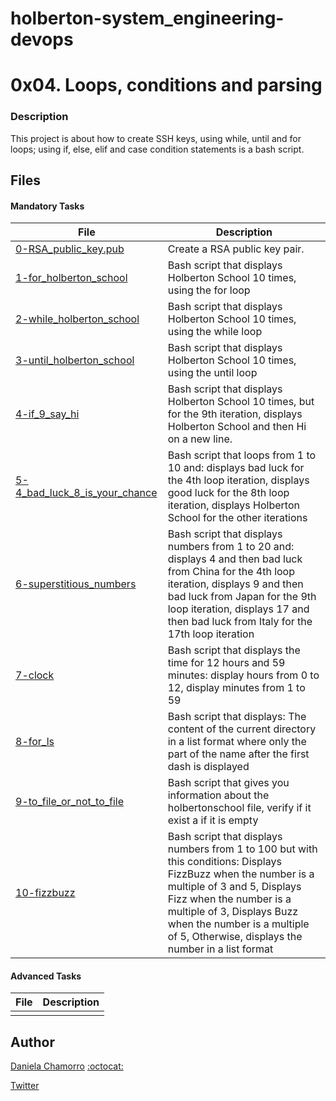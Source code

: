 # holberton-system_engineering-devops

# 0x04. Loops, conditions and parsing
### Description
This project is about how to create SSH keys, using while, until and for loops; using if, else, elif and case condition statements is a bash script.


## Files
#### Mandatory Tasks

| File | Description |
| ------ | ------ |
| [0-RSA_public_key.pub](0-RSA_public_key.pub) | Create a RSA public key pair. |
| [1-for_holberton_school](1-for_holberton_school) | Bash script that displays Holberton School 10 times, using the for loop |
| [2-while_holberton_school](2-while_holberton_school) | Bash script that displays Holberton School 10 times, using the while loop |
| [3-until_holberton_school](3-until_holberton_school) | Bash script that displays Holberton School 10 times, using the until loop |
| [4-if_9_say_hi](4-if_9_say_hi) | Bash script that displays Holberton School 10 times, but for the 9th iteration, displays Holberton School and then Hi on a new line. |
| [5-4_bad_luck_8_is_your_chance](5-4_bad_luck_8_is_your_chance) | Bash script that loops from 1 to 10 and: displays bad luck for the 4th loop iteration, displays good luck for the 8th loop iteration, displays Holberton School for the other iterations |
| [6-superstitious_numbers](6-superstitious_numbers) | Bash script that displays numbers from 1 to 20 and: displays 4 and then bad luck from China for the 4th loop iteration, displays 9 and then bad luck from Japan for the 9th loop iteration, displays 17 and then bad luck from Italy for the 17th loop iteration |
| [7-clock](7-clock) | Bash script that displays the time for 12 hours and 59 minutes: display hours from 0 to 12, display minutes from 1 to 59 |
| [8-for_ls](8-for_ls) | Bash script that displays: The content of the current directory in a list format where only the part of the name after the first dash is displayed |
| [9-to_file_or_not_to_file](9-to_file_or_not_to_file) | Bash script that gives you information about the holbertonschool file, verify if it exist a if it is empty |
| [10-fizzbuzz](10-fizzbuzz) | Bash script that displays numbers from 1 to 100 but with this conditions: Displays FizzBuzz when the number is a multiple of 3 and 5, Displays Fizz when the number is a multiple of 3, Displays Buzz when the number is a multiple of 5, Otherwise, displays the number in a list format |

#### Advanced Tasks
| File | Description |
| ------ | ------ |
| []() |  |


## Author

[Daniela Chamorro](https://www.linkedin.com/in/daniela-alexandra-chamorro-guerrero-666805a1/) [:octocat:](https://github.com/dalexach)

[Twitter](https://twitter.com/dalexach)
